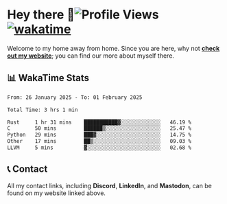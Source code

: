 # Hey there :wave:![Profile Views](https://komarev.com/ghpvc/?username=skifli) [![wakatime](https://wakatime.com/badge/user/b4317b02-0c6d-457b-82a4-a448b8a8d1df.svg)](https://wakatime.com/@b4317b02-0c6d-457b-82a4-a448b8a8d1df)

Welcome to my home away from home. Since you are here, why not [**check out my website**](https://skifli.github.io); you can find our more about myself there.

## 📊 WakaTime Stats

<!--START_SECTION:waka-->

```txt
From: 26 January 2025 - To: 01 February 2025

Total Time: 3 hrs 1 min

Rust     1 hr 31 mins    ███████████▓░░░░░░░░░░░░░   46.19 %
C        50 mins         ██████▒░░░░░░░░░░░░░░░░░░   25.47 %
Python   29 mins         ███▓░░░░░░░░░░░░░░░░░░░░░   14.75 %
Other    17 mins         ██▒░░░░░░░░░░░░░░░░░░░░░░   09.03 %
LLVM     5 mins          ▓░░░░░░░░░░░░░░░░░░░░░░░░   02.68 %
```

<!--END_SECTION:waka-->

## 📞 Contact

All my contact links, including **Discord**, **LinkedIn**, and **Mastodon**, can be found on my website linked above.

